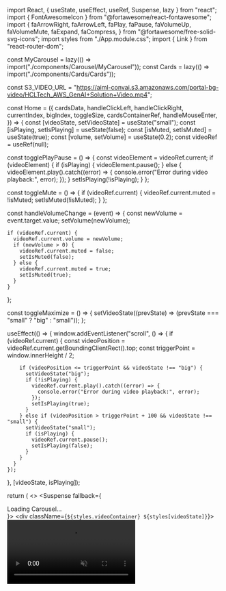 import React, { useState, useEffect, useRef, Suspense, lazy } from "react";
import { FontAwesomeIcon } from "@fortawesome/react-fontawesome";
import {
  faArrowRight,
  faArrowLeft,
  faPlay,
  faPause,
  faVolumeUp,
  faVolumeMute,
  faExpand,
  faCompress,
} from "@fortawesome/free-solid-svg-icons";
import styles from "./App.module.css";
import { Link } from "react-router-dom";

const MyCarousel = lazy(() => import("./components/Carousel/MyCarousel"));
const Cards = lazy(() => import("./components/Cards/Cards"));

const S3_VIDEO_URL = "https://aiml-convai.s3.amazonaws.com/portal-bg-video/HCLTech_AWS_GenAI+Solution+Video.mp4";

const Home = ({
  cardsData,
  handleClickLeft,
  handleClickRight,
  currentIndex,
  bigIndex,
  toggleSize,
  cardsContainerRef,
  handleMouseEnter,
}) => {
  const [videoState, setVideoState] = useState("small");
  const [isPlaying, setIsPlaying] = useState(false);
  const [isMuted, setIsMuted] = useState(true);
  const [volume, setVolume] = useState(0.2);
  const videoRef = useRef(null);

  const togglePlayPause = () => {
    const videoElement = videoRef.current;
    if (videoElement) {
      if (isPlaying) {
        videoElement.pause();
      } else {
        videoElement.play().catch((error) => {
          console.error("Error during video playback:", error);
        });
      }
      setIsPlaying(!isPlaying);
    }
  };

  const toggleMute = () => {
    if (videoRef.current) {
      videoRef.current.muted = !isMuted;
      setIsMuted(!isMuted);
    }
  };

  const handleVolumeChange = (event) => {
    const newVolume = event.target.value;
    setVolume(newVolume);

    if (videoRef.current) {
      videoRef.current.volume = newVolume;
      if (newVolume > 0) {
        videoRef.current.muted = false;
        setIsMuted(false);
      } else {
        videoRef.current.muted = true;
        setIsMuted(true);
      }
    }
  };

  const toggleMaximize = () => {
    setVideoState((prevState) => (prevState === "small" ? "big" : "small"));
  };

  useEffect(() => {
    window.addEventListener("scroll", () => {
      if (videoRef.current) {
        const videoPosition = videoRef.current.getBoundingClientRect().top;
        const triggerPoint = window.innerHeight / 2;

        if (videoPosition <= triggerPoint && videoState !== "big") {
          setVideoState("big");
          if (!isPlaying) {
            videoRef.current.play().catch((error) => {
              console.error("Error during video playback:", error);
            });
            setIsPlaying(true);
          }
        } else if (videoPosition > triggerPoint + 100 && videoState !== "small") {
          setVideoState("small");
          if (isPlaying) {
            videoRef.current.pause();
            setIsPlaying(false);
          }
        }
      }
    });
  }, [videoState, isPlaying]);

  return (
    <>
      <Suspense fallback={<div>Loading Carousel...</div>}>
        <MyCarousel />
      </Suspense>
      <div className={`${styles.videoContainer} ${styles[videoState]}`}>
        <video
          className={styles.video}
          src={S3_VIDEO_URL}
          loop
          ref={videoRef}
          playsInline
          muted={isMuted}
          onClick={togglePlayPause}
        />
        <button
          className={`${styles.playPauseButton} ${!isPlaying ? "pulse" : ""}`}
          onClick={togglePlayPause}
        >
          <FontAwesomeIcon icon={isPlaying ? faPause : faPlay} />
        </button>

        {/* Volume Control */}
        <div className={styles.volumeControl}>
          <FontAwesomeIcon
            icon={isMuted || volume === "0" ? faVolumeMute : faVolumeUp}
            className={styles.volumeIcon}
            onClick={toggleMute}
            title={isMuted ? "Unmute" : "Mute"}
          />
          <input
            type="range"
            min="0"
            max="1"
            step="0.01"
            value={volume}
            onChange={handleVolumeChange}
            className={styles.volumeSlider}
          />
        </div>

        {/* Maximize/Minimize Button */}
        <button className={styles.maximizeButton} onClick={toggleMaximize}>
          <FontAwesomeIcon
            icon={videoState === "big" ? faCompress : faExpand}
            title={videoState === "big" ? "Minimize" : "Maximize"}
          />
        </button>
      </div>

      <div
        className={styles.cardsContainer}
        ref={cardsContainerRef}
        onMouseEnter={handleMouseEnter}
      >
        <div className={styles.viewAllContainer}>
          <Link to="/all-cards" className={styles.viewAllButton}>
            View All Solutions <FontAwesomeIcon icon={faArrowRight} className={styles.icon} />
          </Link>
        </div>
        <span className={`${styles.arrow} ${styles.leftArrow}`} onClick={handleClickLeft}>
          <FontAwesomeIcon icon={faArrowLeft} title="Previous" />
        </span>
        <Suspense fallback={<div>Loading Cards...</div>}>
          {cardsData.slice(currentIndex, currentIndex + 5).map((card, index) => {
            const actualIndex = currentIndex + index;
            return (
              <Cards
                key={index}
                imageUrl={card.imageUrl}
                title={card.title}
                description={card.description}
                isBig={actualIndex === bigIndex}
                toggleSize={() => toggleSize(actualIndex)}
              />
            );
          })}
        </Suspense>
        <span className={`${styles.arrow} ${styles.rightArrow}`} onClick={handleClickRight}>
          <FontAwesomeIcon icon={faArrowRight} title="Next" />
        </span>
      </div>
    </>
  );
};

export default Home;





.videoContainer {
  position: relative;
  transition: transform 0.5s ease, width 0.5s ease, height 0.5s ease;
  overflow: hidden;
}

.videoContainer.small {
  width: 300px;
  height: 200px;
  transform: translateY(0);
  bottom: 20px;
  right: 20px;
  position: fixed;
  z-index: 1000;
}

.videoContainer.big {
  width: 100%;
  height: 100%;
  position: fixed;
  top: 0;
  left: 0;
  z-index: 999;
}

.video {
  width: 100%;
  height: 100%;
}

.playPauseButton, .maximizeButton {
  position: absolute;
  bottom: 20px;
  left: 20px;
  z-index: 1001;
  background: rgba(0, 0, 0, 0.5);
  border: none;
  color: white;
  padding: 10px;
  border-radius: 50%;
  cursor: pointer;
}

.volumeControl {
  position: absolute;
  bottom: 20px;
  right: 20px;
  display: flex;
  align-items: center;
  z-index: 1001;
}

.volumeIcon {
  cursor: pointer;
}

.volumeSlider {
  margin-left: 10px;
  cursor: pointer;
}

.maximizeButton {
  right: 70px;
}

.pulse {
  animation: pulse 2s infinite;
}

@keyframes pulse {
  0% { transform: scale(1); }
  50% { transform: scale(1.2); }
  100% { transform: scale(1); }
}
